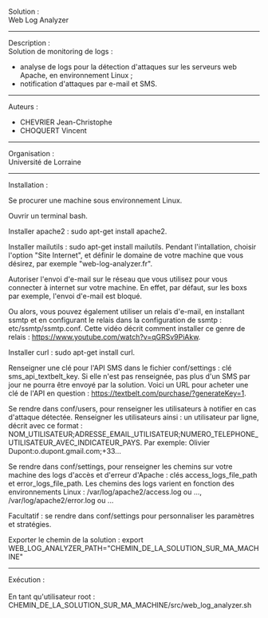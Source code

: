 Solution :
<br>Web Log Analyzer


---------------------------------------------------------------------------------------------
Description :
<br>Solution de monitoring de logs :
- analyse de logs pour la détection d'attaques sur les serveurs web Apache, en 
  environnement Linux ;
- notification d'attaques par e-mail et SMS.


---------------------------------------------------------------------------------------------
Auteurs :
- CHEVRIER Jean-Christophe
- CHOQUERT Vincent


---------------------------------------------------------------------------------------------
Organisation :
<br>Université de Lorraine


---------------------------------------------------------------------------------------------
Installation :

Se procurer une machine sous environnement Linux.

Ouvrir un terminal bash.

Installer apache2 : sudo apt-get install apache2.

Installer mailutils : sudo apt-get install mailutils.
  Pendant l'intallation, choisir l'option "Site Internet", et définir le domaine
  de votre machine que vous désirez, par exemple "web-log-analyzer.fr".

  Autoriser l'envoi d'e-mail sur le réseau que vous utilisez pour vous connecter à 
  internet sur votre machine. 
  En effet, par défaut, sur les boxs par exemple, l'envoi d'e-mail est bloqué.

  Ou alors, vous pouvez également utiliser un relais d'e-mail, en installant ssmtp et
  en configurant le relais dans la configuration de ssmtp : etc/ssmtp/ssmtp.conf.
  Cette vidéo décrit comment installer ce genre de relais :
  https://www.youtube.com/watch?v=qGRSv9PiAkw.

Installer curl : sudo apt-get install curl.

Renseigner une clé pour l'API SMS dans le fichier conf/settings : clé sms_api_textbelt_key. 
Si elle n'est pas renseignée, pas plus d'un SMS par jour ne pourra être envoyé par la solution.
Voici un URL pour acheter une clé de l'API en question : 
https://textbelt.com/purchase/?generateKey=1. 

Se rendre dans conf/users, pour renseigner les utilisateurs à notifier en cas d'attaque détectée.
Renseigner les utilisateurs ainsi : un utilisateur par ligne, décrit avec ce format :
NOM_UTILISATEUR;ADRESSE_EMAIL_UTILISATEUR;NUMERO_TELEPHONE_UTILISATEUR_AVEC_INDICATEUR_PAYS.
Par exemple: Olivier Dupont:o.dupont.gmail.com;+33...

Se rendre dans conf/settings, pour renseigner les chemins sur votre machine des logs d'accès et 
d'erreur d'Apache : clés access_logs_file_path et error_logs_file_path. Les chemins des logs
varient en fonction des environnements Linux : /var/log/apache2/access.log ou ...,  
/var/log/apache2/error.log ou ...

Facultatif : se rendre dans conf/settings pour personnaliser les paramètres et stratégies.

Exporter le chemin de la solution :
export WEB_LOG_ANALYZER_PATH="CHEMIN_DE_LA_SOLUTION_SUR_MA_MACHINE"


----------------------------------------------------------------------------------------------
Exécution :
<br>
<br>En tant qu'utilisateur root :
<br>CHEMIN_DE_LA_SOLUTION_SUR_MA_MACHINE/src/web_log_analyzer.sh
